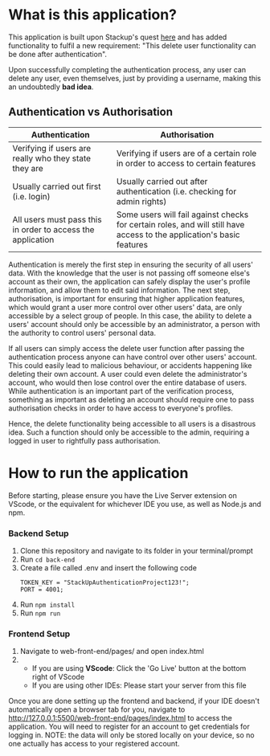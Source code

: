 # What is this application?

This application is built upon Stackup's quest [here](https://earn.stackup.dev/campaigns/authentication-and-authorisation-with-expressjs) and has added functionality to fulfil a new requirement: "This delete user functionality can be done after authentication".

Upon successfully completing the authentication process, any user can delete any user, even themselves, just by providing a username, making this an undoubtedly **bad idea**.

## Authentication vs Authorisation

| Authentication                                              | Authorisation                                                                                                         |
| ----------------------------------------------------------- | --------------------------------------------------------------------------------------------------------------------- |
| Verifying if users are really who they state they are       | Verifying if users are of a certain role in order to access to certain features                                       |
| Usually carried out first (i.e. login)                      | Usually carried out after authentication (i.e. checking for admin rights)                                             |
| All users must pass this in order to access the application | Some users will fail against checks for certain roles, and will still have access to the application's basic features |

Authentication is merely the first step in ensuring the security of all users' data. With the knowledge that the user is not passing off someone else's account as their own, the application can safely display the user's profile information, and allow them to edit said information. The next step, authorisation, is important for ensuring that higher application features, which would grant a user more control over other users' data, are only accessible by a select group of people. In this case, the ability to delete a users' account should only be accessible by an administrator, a person with the authority to control users' personal data.

If all users can simply access the delete user function after passing the authentication process anyone can have control over other users' account. This could easily lead to malicious behaviour, or accidents happening like deleting their own account. A user could even delete the administrator's account, who would then lose control over the entire database of users. While authentication is an important part of the verification process, something as important as deleting an account should require one to pass authorisation checks in order to have access to everyone's profiles.

Hence, the delete functionality being accessible to all users is a disastrous idea. Such a function should only be accessible to the admin, requiring a logged in user to rightfully pass authorisation.

# How to run the application

Before starting, please ensure you have the Live Server extension on VScode, or the equivalent for whichever IDE you use, as well as Node.js and npm.

### Backend Setup

1. Clone this repository and navigate to its folder in your terminal/prompt
2. Run `cd back-end`
3. Create a file called .env and insert the following code
   ```
   TOKEN_KEY = "StackUpAuthenticationProject123!";
   PORT = 4001;
   ```
4. Run `npm install`
5. Run `npm run`

### Frontend Setup

1. Navigate to web-front-end/pages/ and open index.html
2. - If you are using **VScode**: Click the 'Go Live' button at the bottom right of VScode
   - If you are using other IDEs: Please start your server from this file

Once you are done setting up the frontend and backend, if your IDE doesn't automatically open a browser tab for you, navigate to http://127.0.0.1:5500/web-front-end/pages/index.html to access the application. You will need to register for an account to get credentials for logging in. NOTE: the data will only be stored locally on your device, so no one actually has access to your registered account.
